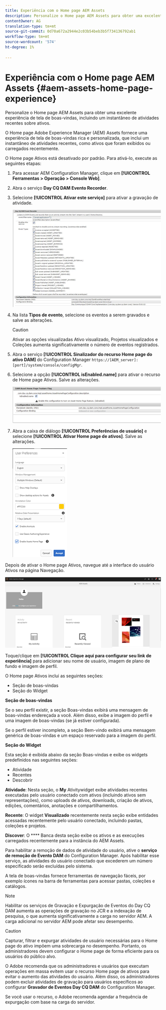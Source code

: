 ```yaml
---
title: Experiência com o Home page AEM Assets
description: Personalize o Home page AEM Assets para obter uma excelente experiência de tela de boas-vindas, incluindo um instantâneo de atividades recentes sobre ativos.
contentOwner: AG
translation-type: tm+mt
source-git-commit: 0d70a672a2944e2c03b54beb3b5f734136792ab1
workflow-type: tm+mt
source-wordcount: '574'
ht-degree: 1%

---
```



# Experiência com o Home page AEM Assets {#aem-assets-home-page-experience}

Personalize o Home page AEM Assets para obter uma excelente experiência de tela de boas-vindas, incluindo um instantâneo de atividades recentes sobre ativos.

O Home page Adobe Experience Manager (AEM) Assets fornece uma experiência de tela de boas-vindas rica e personalizada, que inclui um instantâneo de atividades recentes, como ativos que foram exibidos ou carregados recentemente.

O Home page Ativos está desativado por padrão. Para ativá-lo, execute as seguintes etapas:

1. Para acessar AEM Configuration Manager, clique em **[!UICONTROL Ferramentas > Operação > Console Web]**.
1. Abra o serviço **Day CQ DAM Evento Recorder**.
1. Selecione **[!UICONTROL Ativar este serviço]** para ativar a gravação de atividade.

   ![chlimage_1-250](assets/chlimage_1-250.png)

1. Na lista **Tipos de evento**, selecione os eventos a serem gravados e salve as alterações.

   >[!CAUTION]
   >
   >Ativar as opções visualizadas Ativo visualizado, Projetos visualizados e Coleções aumenta significativamente o número de eventos registrados.

1. Abra o serviço **[!UICONTROL Sinalizador do recurso Home page do ativo DAM]** do Configuration Manager `https://[AEM_server]:[port]/system/console/configMgr`.
1. Selecione a opção **[!UICONTROL isEnabled.name]** para ativar o recurso de Home page Ativos. Salve as alterações.

   ![chlimage_1-251](assets/chlimage_1-251.png)

1. Abra a caixa de diálogo **[!UICONTROL Preferências de usuário]** e selecione **[!UICONTROL Ativar Home page de ativos]**. Salve as alterações.

   ![user_preferences](assets/user_preferences.png)

Depois de ativar o Home page Ativos, navegue até a interface do usuário Ativos na página Navegação.

![home_page](assets/home_page.png)

Toque/clique em **[!UICONTROL Clique aqui para configurar seu link de experiência]** para adicionar seu nome de usuário, imagem de plano de fundo e imagem de perfil.

O Home page Ativos inclui as seguintes seções:

* Seção de boas-vindas
* Seção do Widget

**Seção de boas-vindas**

Se o seu perfil existir, a seção Boas-vindas exibirá uma mensagem de boas-vindas endereçada a você. Além disso, exibe a imagem do perfil e uma imagem de boas-vindas (se já estiver configurada).

Se o perfil estiver incompleto, a seção Bem-vindo exibirá uma mensagem genérica de boas-vindas e um espaço reservado para a imagem do perfil.

**Seção do Widget**

Esta seção é exibida abaixo da seção Boas-vindas e exibe os widgets predefinidos nas seguintes seções:

* Atividade
* Recentes
* Descobrir

**Atividade**: Nesta seção, o  **My** Ativitywidget exibe atividades recentes executadas pelo usuário conectado com ativos (incluindo ativos sem representações), como uploads de ativos, downloads, criação de ativos, edições, comentários, anotações e compartilhamentos.

**Recente**: O widget  **Visualizado** recentemente nesta seção exibe entidades acessadas recentemente pelo usuário conectado, incluindo pastas, coleções e projetos.

**Discover**: O  **** Banca desta seção exibe os ativos e as execuções carregados recentemente para a instância do AEM Assets.

Para habilitar a remoção de dados de atividade do usuário, ative o **serviço de remoção de Evento DAM** do Configuration Manager. Após habilitar esse serviço, as atividades do usuário conectado que excederem um número especificado serão excluídas pelo sistema.

A tela de boas-vindas fornece ferramentas de navegação fáceis, por exemplo ícones na barra de ferramentas para acessar pastas, coleções e catálogos.

>[!NOTE]
>
>Habilitar os serviços de Gravação e Expurgação de Eventos do Day CQ DAM aumenta as operações de gravação no JCR e a indexação de pesquisa, o que aumenta significativamente a carga no servidor AEM. A carga adicional no servidor AEM pode afetar seu desempenho.

>[!CAUTION]
>
>Capturar, filtrar e expurgar atividades de usuário necessárias para o Home page do ativo impõem uma sobrecarga no desempenho. Portanto, os administradores devem configurar o Home page de forma eficiente para os usuários do público alvo.
>
>O Adobe recomenda que os administradores e usuários que executam operações em massa evitem usar o recurso Home page de ativos para evitar o aumento das atividades do usuário. Além disso, os administradores podem excluir atividades de gravação para usuários específicos ao configurar **Gravador de Eventos Day CQ DAM** do Configuration Manager.
>
>Se você usar o recurso, o Adobe recomenda agendar a frequência de expurgação com base na carga do servidor.

